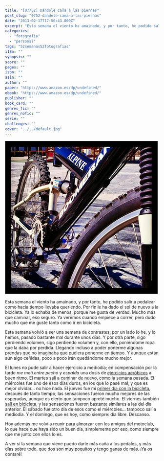 ```yaml
---
title: "[07/52] Dándole caña a las piernas"
post_slug: "0752-dandole-cana-a-las-piernas"
date: "2013-02-17T17:50:43.000Z"
excerpt: "Esta semana el viento ha amainado, y por tanto, he podido salir a pedalear como hacía tiempo llevaba queriendo. Por fin le ha dado el sol de nuevo a la bicicleta. Ya lo echaba de menos, porque me gusta de verdad. Mucho más que caminar, eso seguro. Ya veremos cuando empiece a correr, pero dudo mucho que me guste tanto como ir en bicicleta."
categories: 
  - "fotografia"
  - "personal"
tags: "52semanas52fotografias"
i18n: ""
synopsis: ""
score: ""
pages: ""
isbn: ""
asin: ""
author: ""
paper: "https://www.amazon.es/dp/undefined/"
ebook: "https://www.amazon.es/dp/undefined/"
publisher: ""
book_card: ""
genres_fic: ""
genres_nofic: ""
serie: ""
challenges: ""
cover: "../../default.jpg"
---
```


![[07/52] Dándole caña a las piernas](images/IMG_20130217_182644.jpg)

Esta semana el viento ha amainado, y por tanto, he podido salir a pedalear como hacía tiempo llevaba queriendo. Por fin le ha dado el sol de nuevo a la bicicleta. Ya lo echaba de menos, porque me gusta de verdad. Mucho más que caminar, eso seguro. Ya veremos cuando empiece a correr, pero dudo mucho que me guste tanto como ir en bicicleta.

Esta semana volvió a ser una semana de contrastes; por un lado lo he, y lo hemos, pasado bastante mal durante unos días. Y por otra parte, sigo perdiendo volumen, sigo perdiendo volumen y, con ello, poniéndome ropa que la daba por perdida. Llegando incluso a poder ponerme algunas prendas que no imaginaba que pudiera ponerme en tiempo. Y aunque están aún algo ceñidas, poco a poco irán quedándome mucho mejor.

El lunes no pude salir a hacer ejercicio a mediodía; en compensación por la tarde _me metí entre pecho y espalda_ una dosis de [ejercicios aeróbicos](http://www.endomondo.com/workouts/158404621/2023456) a buen ritmo. El martes [salí a caminar de nuevo](http://www.endomondo.com/workouts/158588069/2023456), como la semana pasada. El miércoles fue uno de esos días duros, en los que lo pasé mal, y que es mejor olvidar… no hice nada. El jueves fue mi [primer día con la bicicleta](http://www.endomondo.com/workouts/159091600/2023456), después de tanto tiempo; las sensaciones fueron mucho mejores de las esperadas, aunque es cierto que tampoco apreté mucho. El viernes también [salí en bicicleta](http://www.endomondo.com/workouts/159328928/2023456), y las sensaciones fueron bastante similares a las del día anterior. El sábado fue otro día de esos como el miércoles… tampoco salí a mediodía. Y el domingo, que es hoy, como siempre: día libre. Descanso.

Hoy además me volví a reunir para almorzar con los amigos del motoclub, lo que hace que haya sido un buen día, simplemente por eso, como siempre que me junto con ellos lo es.

A ver si la semana que viene puedo darle más caña a los pedales, y más días sobre todo, que dos son muy poquitos y tengo ganas de más. ¡Ya os contaré!
